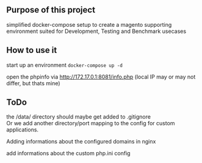 
## Purpose of this project

simplified docker-compose setup to create a magento supporting environment suited for Development, Testing and Benchmark usecases


## How to use it

start up an environment
`docker-compose up -d`

open the phpinfo via http://172.17.0.1:8081/info.php (local IP may or may not differ, but thats mine)


## ToDo

the /data/ directory should maybe get added to .gitignore  
Or we add another directory/port mapping to the config for custom applications.

Adding informations about the configured domains in nginx

add informations about the custom php.ini config
